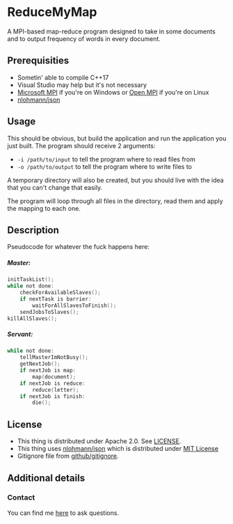 # ReduceMyMap
A MPI-based map-reduce program designed to take in some documents and to output frequency of words in every document.

## Prerequisities

 * Sometin' able to compile C++17
 * Visual Studio may help but it's not necessary
 * [Microsoft MPI][5] if you're on Windows or [Open MPI][6] if you're on Linux
 * [nlohmann/json][2]

 ## Usage

This should be obvious, but build the application and run the application you just built.
The program should receive 2 arguments:
 - `-i /path/to/input` to tell the program where to read files from
 - `-o /path/to/output` to tell the program where to write files to

A temporary directory will also be created, but you should live with the idea that you can't change that easily.

The program will loop through all files in the directory, read them and apply the mapping to each one.

## Description

Pseudocode for whatever the fuck happens here:

##### Master:
```c
initTaskList();
while not done:
	checkForAvailableSlaves();
	if nextTask is barrier:
		waitForAllSlavesToFinish();
	sendJobsToSlaves();
killAllSlaves();
```
##### Servant:
```c
while not done:
	tellMasterImNotBusy();
	getNextJob();
	if nextJob is map:
		map(document);
	if nextJob is reduce:
		reduce(letter);
	if nextJob is finish:
		die();
```

## License

 * This thing is distributed under Apache 2.0. See [LICENSE](LICENSE).
 * This thing uses [nlohmann/json][2] which is distributed under [MIT License][4]
 * Gitignore file from [github/gitignore][3].

## Additional details

### Contact

You can find me [here][1] to ask questions.

[1]: https://github.com/Vasile2k
[2]: https://github.com/nlohmann/json
[3]: https://github.com/github/gitignore
[4]: https://github.com/nlohmann/json/blob/develop/LICENSE.MIT
[5]: https://docs.microsoft.com/en-us/message-passing-interface/microsoft-mpi
[6]: https://www.open-mpi.org/